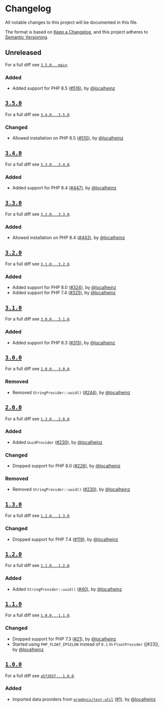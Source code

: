 # Changelog

All notable changes to this project will be documented in this file.

The format is based on [Keep a Changelog](https://keepachangelog.com/en/1.0.0/), and this project adheres to [Semantic Versioning](https://semver.org/spec/v2.0.0.html).

## Unreleased

For a full diff see [`3.5.0...main`][3.5.0...main].

### Added

- Added support for PHP 8.5 ([#516]), by [@localheinz]

## [`3.5.0`][3.5.0]

For a full diff see [`3.4.0...3.5.0`][3.4.0...3.5.0].

### Changed

- Allowed installation on PHP 8.5 ([#510]), by [@localheinz]

## [`3.4.0`][3.4.0]

For a full diff see [`3.3.0...3.4.0`][3.3.0...3.4.0].

### Added

- Added support for PHP 8.4 ([#447]), by [@localheinz]

## [`3.3.0`][3.3.0]

For a full diff see [`3.2.0...3.3.0`][3.2.0...3.3.0].

### Added

- Allowed installation on PHP 8.4 ([#443]), by [@localheinz]

## [`3.2.0`][3.2.0]

For a full diff see [`3.1.0...3.2.0`][3.1.0...3.2.0].

### Added

- Added support for PHP 8.0 ([#324]), by [@localheinz]
- Added support for PHP 7.4 ([#325]), by [@localheinz]

## [`3.1.0`][3.1.0]

For a full diff see [`3.0.0...3.1.0`][3.0.0...3.1.0].

### Added

- Added support for PHP 8.3 ([#315]), by [@localheinz]

## [`3.0.0`][3.0.0]

For a full diff see [`2.0.0...3.0.0`][2.0.0...3.0.0].

### Removed

- Removed `StringProvider::uuid()` ([#244]), by [@localheinz]

## [`2.0.0`][2.0.0]

For a full diff see [`1.3.0...2.0.0`][1.3.0...2.0.0].

### Added

- Added `UuidProvider` ([#230]), by [@localheinz]

### Changed

- Dropped support for PHP 8.0 ([#226]), by [@localheinz]

### Removed

- Removed `StringProvider::uuid()` ([#230]), by [@localheinz]

## [`1.3.0`][1.3.0]

For a full diff see [`1.2.0...1.3.0`][1.2.0...1.3.0].

### Changed

- Dropped support for PHP 7.4 ([#119]), by [@localheinz]

## [`1.2.0`][1.2.0]

For a full diff see [`1.1.0...1.2.0`][1.1.0...1.2.0].

### Added

- Added `StringProvider::uuid()` ([#40]), by [@localheinz]

## [`1.1.0`][1.1.0]

For a full diff see [`1.0.0...1.1.0`][1.0.0...1.1.0].

### Changed

- Dropped support for PHP 7.3 ([#21]), by [@localheinz]
- Started using `PHP_FLOAT_EPSILON` instead of `0.1` in `FloatProvider` ([#23]), by [@localheinz]

## [`1.0.0`][1.0.0]

For a full diff see [`a5f2657...1.0.0`][a5f2657...1.0.0].

### Added

- Imported data providers from [`ergebnis/test-util`](https://github.com/ergebnis/test-util) ([#1]), by [@localheinz]

[1.0.0]: https://github.com/ergebnis/data-provider/releases/tag/1.0.0
[1.1.0]: https://github.com/ergebnis/data-provider/releases/tag/1.1.0
[1.2.0]: https://github.com/ergebnis/data-provider/releases/tag/1.2.0
[1.3.0]: https://github.com/ergebnis/data-provider/releases/tag/1.3.0
[2.0.0]: https://github.com/ergebnis/data-provider/releases/tag/2.0.0
[3.0.0]: https://github.com/ergebnis/data-provider/releases/tag/3.0.0
[3.1.0]: https://github.com/ergebnis/data-provider/releases/tag/3.1.0
[3.2.0]: https://github.com/ergebnis/data-provider/releases/tag/3.2.0
[3.3.0]: https://github.com/ergebnis/data-provider/releases/tag/3.3.0
[3.4.0]: https://github.com/ergebnis/data-provider/releases/tag/3.4.0
[3.5.0]: https://github.com/ergebnis/data-provider/releases/tag/3.5.0

[a5f2657...1.0.0]: https://github.com/ergebnis/data-provider/compare/a5f2657...1.0.0
[1.0.0...1.1.0]: https://github.com/ergebnis/data-provider/compare/1.0.0...1.1.0
[1.1.0...1.2.0]: https://github.com/ergebnis/data-provider/compare/1.1.0...1.2.0
[1.2.0...1.3.0]: https://github.com/ergebnis/data-provider/compare/1.2.0...1.3.0
[1.3.0...2.0.0]: https://github.com/ergebnis/data-provider/compare/1.3.0...2.0.0
[2.0.0...3.0.0]: https://github.com/ergebnis/data-provider/compare/2.0.0...3.0.0
[3.0.0...3.1.0]: https://github.com/ergebnis/data-provider/compare/3.0.0...3.1.0
[3.1.0...3.2.0]: https://github.com/ergebnis/data-provider/compare/3.1.0...3.2.0
[3.2.0...3.3.0]: https://github.com/ergebnis/data-provider/compare/3.2.0...3.3.0
[3.3.0...3.4.0]: https://github.com/ergebnis/data-provider/compare/3.3.0...3.4.0
[3.4.0...3.5.0]: https://github.com/ergebnis/data-provider/compare/3.4.0...3.5.0
[3.5.0...main]: https://github.com/ergebnis/data-provider/compare/3.5.0...main

[#1]: https://github.com/ergebnis/data-provider/pull/1
[#21]: https://github.com/ergebnis/data-provider/pull/21
[#40]: https://github.com/ergebnis/data-provider/pull/40
[#119]: https://github.com/ergebnis/data-provider/pull/119
[#226]: https://github.com/ergebnis/data-provider/pull/226
[#230]: https://github.com/ergebnis/data-provider/pull/230
[#244]: https://github.com/ergebnis/data-provider/pull/244
[#315]: https://github.com/ergebnis/data-provider/pull/315
[#324]: https://github.com/ergebnis/data-provider/pull/324
[#325]: https://github.com/ergebnis/data-provider/pull/325
[#443]: https://github.com/ergebnis/data-provider/pull/443
[#447]: https://github.com/ergebnis/data-provider/pull/447
[#510]: https://github.com/ergebnis/data-provider/pull/510
[#516]: https://github.com/ergebnis/data-provider/pull/516

[@localheinz]: https://github.com/localheinz
